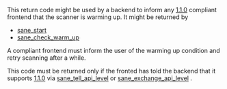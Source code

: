 This return code might be used by a backend to inform
any [1.1.0](APIOneOneZero.md) compliant frontend that the scanner
is warming up. It might be returned by

  * [sane\_start](sane_start.md)
  * [sane\_check\_warm\_up](SANE_ACTION_CHECK_WARM_UP.md)

A compliant frontend must inform the user of the warming
up condition and retry scanning after a while.

This code must be returned only if the fronted has told
the backend that it supports [1.1.0](APIOneOneZero.md) via
[sane\_tell\_api\_level](sane_tell_api_level.md) or [sane\_exchange\_api\_level](sane_exchange_api_level.md) .